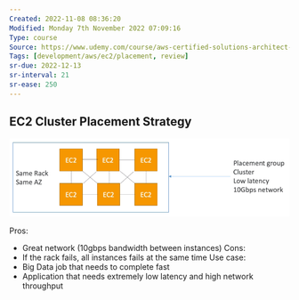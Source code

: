 ```yaml
---
Created: 2022-11-08 08:36:20
Modified: Monday 7th November 2022 07:09:16
Type: course
Source: https://www.udemy.com/course/aws-certified-solutions-architect-associate-saa-c01/?xref=E0Aed11STH4LPUQvCz0GJFABTmM=
Tags: [development/aws/ec2/placement, review]
sr-due: 2022-12-13
sr-interval: 21
sr-ease: 250
---
```


## EC2 Cluster Placement Strategy

![](../../../images/2019-11-22-13-29-31.png)

Pros:
- Great network (10gbps bandwidth between instances)
Cons:
- If the rack fails, all instances fails at the same time
Use case:
- Big Data job that needs to complete fast
- Application that needs extremely low latency and high network throughput
